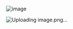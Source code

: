 ![image](https://github.com/user-attachments/assets/33b451bc-6711-435b-8ab3-849515bcc71b)

![Uploading image.png…]()
